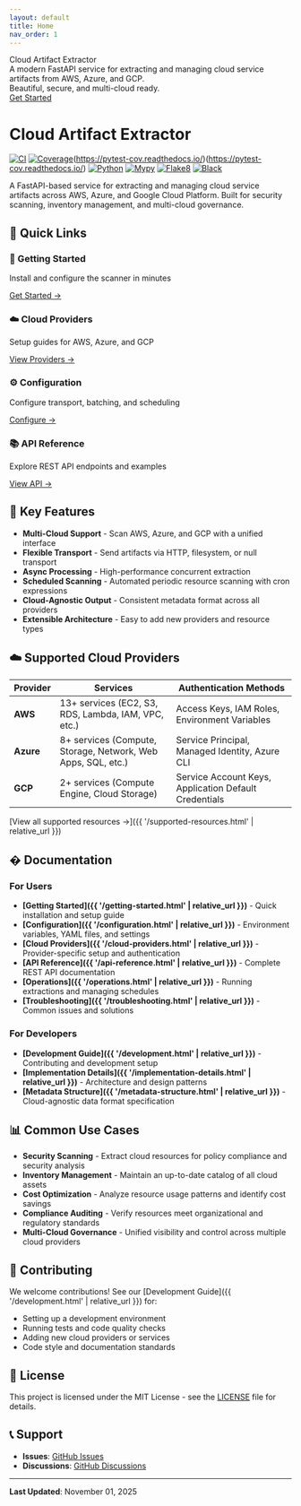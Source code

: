 ```yaml
---
layout: default
title: Home
nav_order: 1
---
```


<div class="hero">
  <div class="hero-title">Cloud Artifact Extractor</div>
  <div class="hero-subtitle">A modern FastAPI service for extracting and managing cloud service artifacts from AWS, Azure, and GCP.<br>Beautiful, secure, and multi-cloud ready.</div>
    <a href="{{ '/getting-started.html' | relative_url }}" class="btn">Get Started</a>
</div>

# Cloud Artifact Extractor

[![CI](https://github.com/ramesh-pegasys/csp-scanner/actions/workflows/ci.yml/badge.svg)](https://github.com/ramesh-pegasys/csp-scanner/actions/workflows/ci.yml)
[![Coverage](https://img.shields.io/badge/coverage-91%25-brightgreen)](https://pytest-cov.readthedocs.io/)(https://pytest-cov.readthedocs.io/)(https://pytest-cov.readthedocs.io/)
[![Python](https://img.shields.io/badge/python-3.8+-blue.svg)](https://www.python.org/downloads/)
[![Mypy](https://img.shields.io/badge/mypy-checked-blue.svg)](http://mypy-lang.org/)
[![Flake8](https://img.shields.io/badge/flake8-checked-blue.svg)](https://flake8.pycqa.org/)
[![Black](https://img.shields.io/badge/black-formatted-black.svg)](https://github.com/psf/black)

A FastAPI-based service for extracting and managing cloud service artifacts across AWS, Azure, and Google Cloud Platform. Built for security scanning, inventory management, and multi-cloud governance.

## 🚀 Quick Links

<div class="card-grid">
  <div class="card">
    <h3>📘 Getting Started</h3>
    <p>Install and configure the scanner in minutes</p>
    <a href="{{ '/getting-started.html' | relative_url }}">Get Started →</a>
  </div>
  
  <div class="card">
    <h3>☁️ Cloud Providers</h3>
    <p>Setup guides for AWS, Azure, and GCP</p>
    <a href="{{ '/cloud-providers.html' | relative_url }}">View Providers →</a>
  </div>
  
  <div class="card">
    <h3>⚙️ Configuration</h3>
    <p>Configure transport, batching, and scheduling</p>
    <a href="{{ '/configuration.html' | relative_url }}">Configure →</a>
  </div>
  
  <div class="card">
    <h3>📚 API Reference</h3>
    <p>Explore REST API endpoints and examples</p>
    <a href="{{ '/api-reference.html' | relative_url }}">View API →</a>
  </div>
</div>

## 🔧 Key Features

- **Multi-Cloud Support** - Scan AWS, Azure, and GCP with a unified interface
- **Flexible Transport** - Send artifacts via HTTP, filesystem, or null transport
- **Async Processing** - High-performance concurrent extraction
- **Scheduled Scanning** - Automated periodic resource scanning with cron expressions
- **Cloud-Agnostic Output** - Consistent metadata format across all providers
- **Extensible Architecture** - Easy to add new providers and resource types

## ☁️ Supported Cloud Providers

| Provider | Services | Authentication Methods |
|----------|----------|------------------------|
| **AWS** | 13+ services (EC2, S3, RDS, Lambda, IAM, VPC, etc.) | Access Keys, IAM Roles, Environment Variables |
| **Azure** | 8+ services (Compute, Storage, Network, Web Apps, SQL, etc.) | Service Principal, Managed Identity, Azure CLI |
| **GCP** | 2+ services (Compute Engine, Cloud Storage) | Service Account Keys, Application Default Credentials |

[View all supported resources →]({{ '/supported-resources.html' | relative_url }})

## � Documentation

### For Users
- **[Getting Started]({{ '/getting-started.html' | relative_url }})** - Quick installation and setup guide
- **[Configuration]({{ '/configuration.html' | relative_url }})** - Environment variables, YAML files, and settings
- **[Cloud Providers]({{ '/cloud-providers.html' | relative_url }})** - Provider-specific setup and authentication
- **[API Reference]({{ '/api-reference.html' | relative_url }})** - Complete REST API documentation
- **[Operations]({{ '/operations.html' | relative_url }})** - Running extractions and managing schedules
- **[Troubleshooting]({{ '/troubleshooting.html' | relative_url }})** - Common issues and solutions

### For Developers
- **[Development Guide]({{ '/development.html' | relative_url }})** - Contributing and development setup
- **[Implementation Details]({{ '/implementation-details.html' | relative_url }})** - Architecture and design patterns
- **[Metadata Structure]({{ '/metadata-structure.html' | relative_url }})** - Cloud-agnostic data format specification

## 📊 Common Use Cases

- **Security Scanning** - Extract cloud resources for policy compliance and security analysis
- **Inventory Management** - Maintain an up-to-date catalog of all cloud assets
- **Cost Optimization** - Analyze resource usage patterns and identify cost savings
- **Compliance Auditing** - Verify resources meet organizational and regulatory standards
- **Multi-Cloud Governance** - Unified visibility and control across multiple cloud providers

## 🤝 Contributing

We welcome contributions! See our [Development Guide]({{ '/development.html' | relative_url }}) for:

- Setting up a development environment
- Running tests and code quality checks
- Adding new cloud providers or services
- Code style and documentation standards

## 📄 License

This project is licensed under the MIT License - see the [LICENSE](https://github.com/ramesh-pegasys/csp-scanner/blob/main/LICENSE) file for details.

## 📞 Support

- **Issues**: [GitHub Issues](https://github.com/ramesh-pegasys/csp-scanner/issues)
- **Discussions**: [GitHub Discussions](https://github.com/ramesh-pegasys/csp-scanner/discussions)

---

**Last Updated**: November 01, 2025